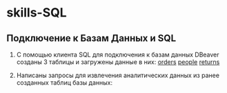 # skills-SQL

## Подключение к Базам Данных и SQL

1. С помощью клиента SQL для подключения к базам данных DBeaver созданы 3 таблицы и загружены данные в них:
   [orders](https://github.com/svn365/skills-SQL/blob/main/CREATE%20TABLE%20orders.sql)
   [people](https://github.com/svn365/skills-SQL/blob/main/CREATE%20TABLE%20people.sql)
   [returns](https://github.com/svn365/skills-SQL/blob/main/CREATE%20TABLE%20returns.sql)

2. Написаны запросы для извлечения аналитических данных из ранее созданных таблиц базы данных:
